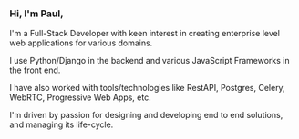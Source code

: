 ### Hi, I'm Paul,


I'm a Full-Stack Developer with keen interest in creating enterprise level web applications for various domains. 

I use Python/Django in the backend and various JavaScript Frameworks in the front end. 

I have also worked with tools/technologies like RestAPI, Postgres, Celery, WebRTC,  Progressive Web Apps, etc.

I'm driven by passion for designing and developing end to end solutions, and managing its life-cycle.
